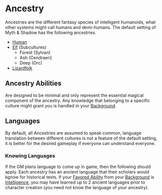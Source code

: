 # Ancestry

Ancestries are the different fantasy species of intelligent humanoids, what other systems might call humans and demi-humans. The default setting of Myth & Shadow has the following ancestries.

- [Human](Human.md)
- [Elf](Elf.md) (Subcultures)
	- Forest (Sylvan)
	- Ash (Cendraeri)
	- Deep (Orc)
- [Lizardfolk](Lizardfolk.md)

## Ancestry Abilities

Are designed to be minimal and only represent the essential magical component of the ancestry. Any knowledge that belonging to a specific culture might grant you is handled in your [Background](../Background.md).

## Languages

By default, all Ancestries are assumed to speak common, language translation between different cultures is not a feature of the default setting, it is better for the desired gameplay if everyone can understand everyone.

### Knowing Languages

If the GM plans language to come up in game, then the following should apply. Each ancestry has an ancient language that their scholars would kgnow for historical texts. If your [Favored Ability](../Favored%20Ability.md) from your [Background](../Background.md) is [Intelligence](../Chosen%20Statistics/Intelligence.md), you may have learned up to 2 ancient languages prior to character creation (you need not know the language of your ancestry).
